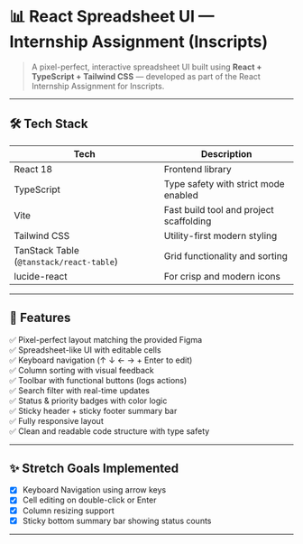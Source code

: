 # 📊 React Spreadsheet UI — Internship Assignment (Inscripts)

> A pixel-perfect, interactive spreadsheet UI built using **React + TypeScript + Tailwind CSS** — developed as part of the React Internship Assignment for Inscripts.

---

## 🛠️ Tech Stack

| Tech         | Description                                     |
|--------------|-------------------------------------------------|
| React 18     | Frontend library                                |
| TypeScript   | Type safety with strict mode enabled            |
| Vite         | Fast build tool and project scaffolding         |
| Tailwind CSS | Utility-first modern styling                    |
| TanStack Table (`@tanstack/react-table`) | Grid functionality and sorting |
| lucide-react | For crisp and modern icons                      |

---

## 🎯 Features

✅ Pixel-perfect layout matching the provided Figma  
✅ Spreadsheet-like UI with editable cells  
✅ Keyboard navigation (↑ ↓ ← → + Enter to edit)  
✅ Column sorting with visual feedback  
✅ Toolbar with functional buttons (logs actions)  
✅ Search filter with real-time updates  
✅ Status & priority badges with color logic  
✅ Sticky header + sticky footer summary bar  
✅ Fully responsive layout  
✅ Clean and readable code structure with type safety

---

## ✨ Stretch Goals Implemented

- [x] Keyboard Navigation using arrow keys
- [x] Cell editing on double-click or Enter
- [x] Column resizing support
- [x] Sticky bottom summary bar showing status counts

---



